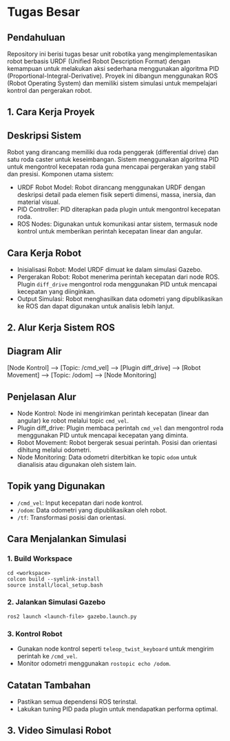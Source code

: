 # Tugas Besar
## Pendahuluan
Repository ini berisi tugas besar unit robotika yang mengimplementasikan robot berbasis URDF (Unified Robot Description Format) dengan kemampuan untuk melakukan aksi sederhana menggunakan algoritma PID (Proportional-Integral-Derivative). Proyek ini dibangun menggunakan ROS (Robot Operating System) dan memiliki sistem simulasi untuk mempelajari kontrol dan pergerakan robot.

## 1. Cara Kerja Proyek
## Deskripsi Sistem
Robot yang dirancang memiliki dua roda penggerak (differential drive) dan satu roda caster untuk keseimbangan. Sistem menggunakan algoritma PID untuk mengontrol kecepatan roda guna mencapai pergerakan yang stabil dan presisi.
Komponen utama sistem:
- URDF Robot Model: Robot dirancang menggunakan URDF dengan deskripsi detail pada elemen fisik seperti dimensi, massa, inersia, dan material visual.
- PID Controller: PID diterapkan pada plugin untuk mengontrol kecepatan roda.
- ROS Nodes: Digunakan untuk komunikasi antar sistem, termasuk node kontrol untuk memberikan perintah kecepatan linear dan angular.
## Cara Kerja Robot
- Inisialisasi Robot: Model URDF dimuat ke dalam simulasi Gazebo.
- Pergerakan Robot: Robot menerima perintah kecepatan dari node ROS. Plugin `diff_drive` mengontrol roda menggunakan PID untuk mencapai kecepatan yang diinginkan.
- Output Simulasi: Robot menghasilkan data odometri yang dipublikasikan ke ROS dan dapat digunakan untuk analisis lebih lanjut.

## 2. Alur Kerja Sistem ROS
## Diagram Alir
[Node Kontrol] --> [Topic: /cmd_vel] --> [Plugin diff_drive] --> [Robot Movement] --> [Topic: /odom] --> [Node Monitoring]
## Penjelasan Alur
- Node Kontrol: Node ini mengirimkan perintah kecepatan (linear dan angular) ke robot melalui topic `cmd_vel`.
- Plugin diff_drive: Plugin membaca perintah `cmd_vel` dan mengontrol roda menggunakan PID untuk mencapai kecepatan yang diminta.
- Robot Movement: Robot bergerak sesuai perintah. Posisi dan orientasi dihitung melalui odometri.
- Node Monitoring: Data odometri diterbitkan ke topic `odom` untuk dianalisis atau digunakan oleh sistem lain.
## Topik yang Digunakan
- `/cmd_vel`: Input kecepatan dari node kontrol.
- `/odom`: Data odometri yang dipublikasikan oleh robot.
- `/tf`: Transformasi posisi dan orientasi.

## Cara Menjalankan Simulasi
### 1.  Build Workspace
    cd <workspace> 
    colcon build --symlink-install
    source install/local_setup.bash
### 2.  Jalankan Simulasi Gazebo
    ros2 launch <launch-file> gazebo.launch.py
### 3.  Kontrol Robot
- Gunakan node kontrol seperti `teleop_twist_keyboard` untuk mengirim perintah ke `/cmd_vel`.
- Monitor odometri menggunakan `rostopic echo /odom`.
## Catatan Tambahan
- Pastikan semua dependensi ROS terinstal.
- Lakukan tuning PID pada plugin untuk mendapatkan performa optimal.

## 3. Video Simulasi Robot
